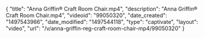 {
    "title": "Anna Griffin&reg; Craft Room Chair.mp4",
    "description": "Anna Griffin&reg; Craft Room Chair.mp4",
    "videoid": "99050320",
    "date_created": "1497543966",
    "date_modified": "1497544118",
    "type": "captivate",
    "layout": "video",
    "url": "\/v\/anna-griffin-reg-craft-room-chair-mp4\/99050320"
}